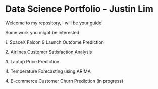 # Data Science Portfolio - Justin Lim
Welcome to my repository, I will be your guide!

Some work you might be interested:

*1.* SpaceX Falcon 9 Launch Outcome Prediction

*2.* Airlines Customer Satisfaction Analysis

*3.* Laptop Price Prediction 

*4.* Temperature Forecasting using ARIMA

*4.* E-commerce Customer Churn Prediction (in progress)
